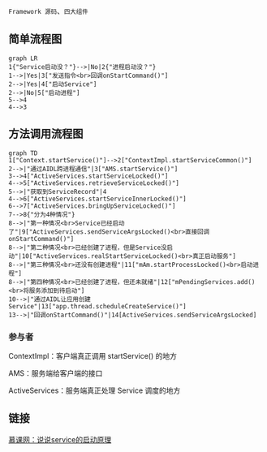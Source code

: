 `Framework 源码`、`四大组件`

## 简单流程图

```mermaid
graph LR
1{"Service启动没？"}-->|No|2{"进程启动没？"}
1-->|Yes|3["发送指令<br>回调onStartCommand()"]
2-->|Yes|4["启动Service"]
2-->|No|5["启动进程"]
5-->4
4-->3

```



## 方法调用流程图

```mermaid
graph TD
1["Context.startService()"]-->2["ContextImpl.startServiceCommon()"]
2-->|"通过AIDL跨进程通信"|3["AMS.startService()"]
3-->4["ActiveServices.startServiceLocked()"]
4-->5["ActiveServices.retrieveServiceLocked()"]
5-->|"获取到ServiceRecord"|4
4-->6["ActiveServices.startServiceInnerLocked()"]
6-->7["ActiveServices.bringUpServiceLocked()"]
7-->8{"分为4种情况"}
8-->|"第一种情况<br>Service已经启动了"|9["ActiveServices.sendServiceArgsLocked()<br>直接回调onStartCommand()"]
8-->|"第二种情况<br>已经创建了进程，但是Service没启动"|10["ActiveServices.realStartServiceLocked()<br>真正启动服务"]
8-->|"第三种情况<br>还没有创建进程"|11["mAm.startProcessLocked()<br>启动进程"]
8-->|"第四种情况<br>已经创建了进程，但还未就绪"|12["mPendingServices.add()<br>将服务添加到待启动"]
10-->|"通过AIDL让应用创建Service"|13["app.thread.scheduleCreateService()"]
13-->|"回调onStartCommand()"|14[ActiveServices.sendServiceArgsLocked]
```

### 参与者

ContextImpl：客户端真正调用 startService() 的地方

AMS：服务端给客户端的接口

ActiveServices：服务端真正处理 Service 调度的地方

## 链接

[慕课网：说说service的启动原理](https://coding.imooc.com/lesson/340.html#mid=24590)